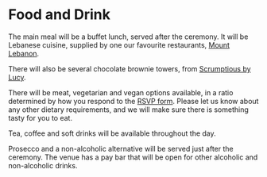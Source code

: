 # Food and Drink

The main meal will be a buffet lunch, served after the ceremony. It will be Lebanese cuisine, supplied by one our favourite restaurants, [Mount Lebanon](https://www.mountlebanon.co.uk/).

There will also be several chocolate brownie towers, from [Scrumptious by Lucy](https://www.scrumptiousbylucy.com/).

There will be meat, vegetarian and vegan options available, in a ratio determined by how you respond to the [RSVP form](https://forms.google.com). Please let us know about any other dietary requirements, and we will make sure there is something tasty for you to eat.

Tea, coffee and soft drinks will be available throughout the day. 

Prosecco and a non-alcoholic alternative will be served just after the ceremony. The venue has a pay bar that will be open for other alcoholic and non-alcoholic drinks.
